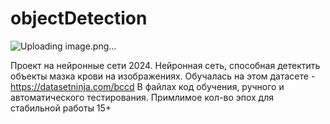 ﻿# objectDetection
 ![Uploading image.png…]()

Проект на нейронные сети 2024. Нейронная сеть, способная детектить объекты мазка крови на изображениях.
Обучалась на этом датасете - https://datasetninja.com/bccd
В файлах код обучения, ручного и автоматического тестирования. 
Примлимое кол-во эпох для стабильной работы 15+
